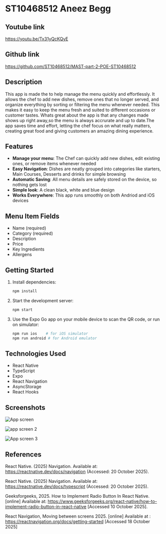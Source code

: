 # ST10468512 Aneez Begg

## Youtube link 

https://youtu.be/Tx31yQcKQyE

## Github link

https://github.com/ST10468512/MAST-part-2-POE-ST10468512



## Description

This app is made the to help manage the menu quickly and effortlessly. It allows the chef to add new dishes, remove ones that no longer served, and organize everything by sorting or filtering the menu whenever needed. This makes it easy to keep the menu fresh and suited to different occasions or customer tastes.
Whats great about the app is that any changes made shows up right away,so the menu is always accrurate and up to date.The app saves time and effort, letting the chef focus on what really matters, creating great food and giving customers an amazing dining experience.



## Features

- **Manage your menu**: The Chef can quickly add new dishes, edit existing ones, or remove items whenever needed 
- **Easy Navigation**: Dishes are neatly grouped into categories like starters, Main Courses, Desserts and drinks for simple browsing
- **Automatic Saving**: All menu details are safely stored on the device, so nothing gets lost
- **Simple look**: A clean black, white and blue design
- **Works Everywhere**: This app runs smoothly on both Andriod and iOS devices



## Menu Item Fields

- Name (required)
- Category (required)
- Description
- Price
- Key Ingredients
- Allergens

## Getting Started

1. Install dependencies:
   ```bash
   npm install
   ```

2. Start the development server:
   ```bash
   npm start
   ```

3. Use the Expo Go app on your mobile device to scan the QR code, or run on simulator:
   ```bash
   npm run ios    # for iOS simulator
   npm run android # for Android emulator
   ```

## Technologies Used

- React Native
- TypeScript
- Expo
- React Navigation
- AsyncStorage
- React Hooks

## Screenshots 

![App screen ](https://github.com/user-attachments/assets/b85ecde4-5db5-4ba4-9fc2-13fe5e2293d1)


![app screen 2](https://github.com/user-attachments/assets/b11059b4-35a5-4ec4-9716-4033adb9dc17)


![App screen 3](https://github.com/user-attachments/assets/91fd0c28-ad3d-4ce0-9ec9-36633ed5a7c3)

## References

React Native. (2025) Navigation. Available at: https://reactnative.dev/docs/navigation (Accessed: 20 October 2025).

React Native. (2025) Navigation. Available at: https://reactnative.dev/docs/typescript (Accessed: 20 October 2025).

Geeksforgeeks, 2025. How to Implement Radio Button In React Native. [online] Available at: https://www.geeksforgeeks.org/react-native/how-to-implement-radio-button-in-react-native [Accessed 10 October 2025].

React Navigation, Moving between screens 2025. [online] Available at : https://reactnavigation.org/docs/getting-started [Accessed 18 October 2025]


















